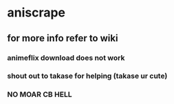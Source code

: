 # aniscrape

## for more info refer to wiki

### animeflix download does not work

### shout out to takase for helping (takase ur cute)

### NO MOAR CB HELL